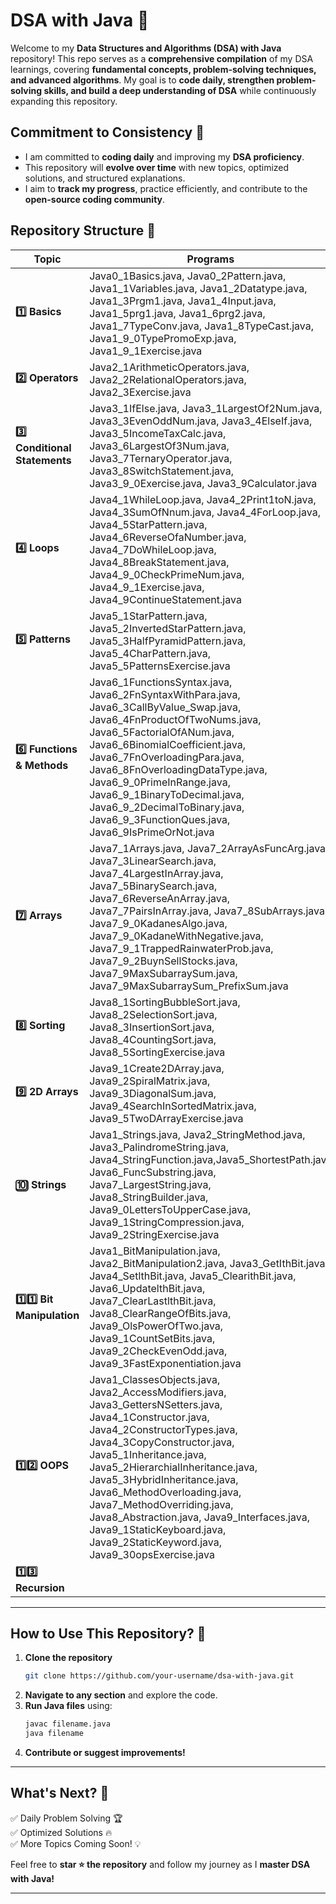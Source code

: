 # **DSA with Java 🚀**  

Welcome to my **Data Structures and Algorithms (DSA) with Java** repository! This repo serves as a **comprehensive compilation** of my DSA learnings, covering **fundamental concepts, problem-solving techniques, and advanced algorithms**. My goal is to **code daily, strengthen problem-solving skills, and build a deep understanding of DSA** while continuously expanding this repository.  

## **Commitment to Consistency 📌**  
- I am committed to **coding daily** and improving my **DSA proficiency**.  
- This repository will **evolve over time** with new topics, optimized solutions, and structured explanations.  
- I aim to **track my progress**, practice efficiently, and contribute to the **open-source coding community**.  

## **Repository Structure 📂**  

| **Topic**                 | **Programs** |
|---------------------------|-------------|
| **1️⃣ Basics** | Java0_1Basics.java, Java0_2Pattern.java, Java1_1Variables.java, Java1_2Datatype.java, Java1_3Prgm1.java, Java1_4Input.java, Java1_5prg1.java, Java1_6prg2.java, Java1_7TypeConv.java, Java1_8TypeCast.java, Java1_9_0TypePromoExp.java, Java1_9_1Exercise.java |
| **2️⃣ Operators** | Java2_1ArithmeticOperators.java, Java2_2RelationalOperators.java, Java2_3Exercise.java |
| **3️⃣ Conditional Statements** | Java3_1IfElse.java, Java3_1LargestOf2Num.java, Java3_3EvenOddNum.java, Java3_4ElseIf.java, Java3_5IncomeTaxCalc.java, Java3_6LargestOf3Num.java, Java3_7TernaryOperator.java, Java3_8SwitchStatement.java, Java3_9_0Exercise.java, Java3_9Calculator.java |
| **4️⃣ Loops** | Java4_1WhileLoop.java, Java4_2Print1toN.java, Java4_3SumOfNnum.java, Java4_4ForLoop.java, Java4_5StarPattern.java, Java4_6ReverseOfaNumber.java, Java4_7DoWhileLoop.java, Java4_8BreakStatement.java, Java4_9_0CheckPrimeNum.java, Java4_9_1Exercise.java, Java4_9ContinueStatement.java |
| **5️⃣ Patterns** | Java5_1StarPattern.java, Java5_2InvertedStarPattern.java, Java5_3HalfPyramidPattern.java, Java5_4CharPattern.java, Java5_5PatternsExercise.java |
| **6️⃣ Functions & Methods** | Java6_1FunctionsSyntax.java, Java6_2FnSyntaxWithPara.java, Java6_3CallByValue_Swap.java, Java6_4FnProductOfTwoNums.java, Java6_5FactorialOfANum.java, Java6_6BinomialCoefficient.java, Java6_7FnOverloadingPara.java, Java6_8FnOverloadingDataType.java, Java6_9_0PrimeInRange.java, Java6_9_1BinaryToDecimal.java, Java6_9_2DecimalToBinary.java, Java6_9_3FunctionQues.java, Java6_9IsPrimeOrNot.java |
| **7️⃣ Arrays** | Java7_1Arrays.java, Java7_2ArrayAsFuncArg.java, Java7_3LinearSearch.java, Java7_4LargestInArray.java, Java7_5BinarySearch.java, Java7_6ReverseAnArray.java, Java7_7PairsInArray.java, Java7_8SubArrays.java, Java7_9_0KadanesAlgo.java, Java7_9_0KadaneWithNegative.java, Java7_9_1TrappedRainwaterProb.java, Java7_9_2BuynSellStocks.java, Java7_9MaxSubarraySum.java, Java7_9MaxSubarraySum_PrefixSum.java |
| **8️⃣ Sorting** | Java8_1SortingBubbleSort.java, Java8_2SelectionSort.java, Java8_3InsertionSort.java, Java8_4CountingSort.java, Java8_5SortingExercise.java |
| **9️⃣ 2D Arrays** | Java9_1Create2DArray.java, Java9_2SpiralMatrix.java, Java9_3DiagonalSum.java, Java9_4SearchInSortedMatrix.java, Java9_5TwoDArrayExercise.java |
| **🔟 Strings** | Java1_Strings.java, Java2_StringMethod.java, Java3_PalindromeString.java, Java4_StringFunction.java,Java5_ShortestPath.java Java6_FuncSubstring.java, Java7_LargestString.java, Java8_StringBuilder.java, Java9_0LettersToUpperCase.java, Java9_1StringCompression.java, Java9_2StringExercise.java |
| **1️⃣1️⃣ Bit Manipulation** | Java1_BitManipulation.java, Java2_BitManipulation2.java, Java3_GetIthBit.java, Java4_SetlthBit.java, Java5_ClearithBit.java, Java6_UpdatelthBit.java, Java7_ClearLastlthBit.java, Java8_ClearRangeOfBits.java, Java9_OlsPowerOfTwo.java, Java9_1CountSetBits.java, Java9_2CheckEvenOdd.java, Java9_3FastExponentiation.java |
| **1️⃣2️⃣ OOPS** | Java1_ClassesObjects.java, Java2_AccessModifiers.java, Java3_GettersNSetters.java, Java4_1Constructor.java, Java4_2ConstructorTypes.java, Java4_3CopyConstructor.java, Java5_1Inheritance.java, Java5_2HierarchialInheritance.java, Java5_3HybridInheritance.java, Java6_MethodOverloading.java, Java7_MethodOverriding.java, Java8_Abstraction.java, Java9_Interfaces.java, Java9_1StaticKeyboard.java, Java9_2StaticKeyword.java, Java9_30opsExercise.java |
| **1️⃣3️⃣ Recursion** |

---

## **How to Use This Repository? 📖**  
1. **Clone the repository**  
   ```sh
   git clone https://github.com/your-username/dsa-with-java.git
   ```
2. **Navigate to any section** and explore the code.  
3. **Run Java files** using:  
   ```sh
   javac filename.java  
   java filename
   ```
4. **Contribute or suggest improvements!**  

---

## **What's Next? 🚀**  
✅ Daily Problem Solving 🏆  
✅ Optimized Solutions 🔥  
✅ More Topics Coming Soon! 💡  

Feel free to **star ⭐ the repository** and follow my journey as I **master DSA with Java!**  

---

